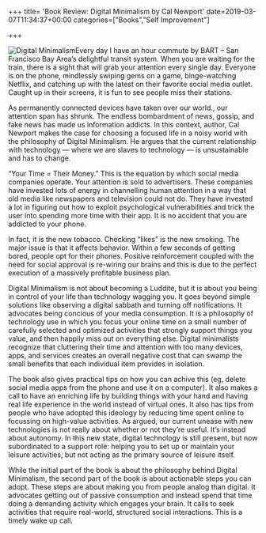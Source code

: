 +++
title= 'Book Review: Digital Minimalism by Cal Newport'
date=2019-03-07T11:34:37+00:00
categories=["Books","Self Improvement"]


+++


![Digital Minimalism](https://d2sa5t9ngheghz.cloudfront.net/digital-minimalism.png#float)Every day I have an hour commute by BART &#8211; San Francisco Bay Area&#8217;s delightful transit system. When you are waiting for the train, there is a sight that will grab your attention every single day. Everyone is on the phone, mindlessly swiping gems on a game, binge-watching Netflix, and catching up with the latest on their favorite social media outlet. Caught up in their screens, it is fun to see people miss their stations.

As permanently connected devices have taken over our world., our attention span has shrunk. The endless bombardment of news, gossip, and fake news <g class="gr_ gr\_7 gr-alert gr\_gramm gr\_inline\_cards gr\_run\_anim Grammar multiReplace" id="7" data-gr-id="7">has</g> made us information addicts. In this context, author, Cal Newport makes the case for choosing a focused life in a noisy world with the philosophy of Digital Minimalism. He argues that the current relationship with technology &#8212; where we are slaves to technology &#8212; is unsustainable and has to change. 

“Your Time = Their Money.” This is the equation by which social media companies operate. Your attention is sold to advertisers. These companies have invested lots of energy in <g class="gr_ gr\_8 gr-alert gr\_spell gr\_inline\_cards gr\_run\_anim ContextualSpelling multiReplace" id="8" data-gr-id="8">channelling</g> human attention in a way that old media like newspapers and television could not do. They have invested a lot <g class="gr_ gr\_10 gr-alert gr\_gramm gr\_inline\_cards gr\_run\_anim Style multiReplace" id="10" data-gr-id="10">in figuring</g> out how to exploit psychological <g class="gr_ gr\_11 gr-alert gr\_gramm gr\_inline\_cards gr\_run\_anim Style multiReplace" id="11" data-gr-id="11">vulnerabilities and</g> trick the user into spending more time with their app. It is no accident that you are addicted to your phone. 

In fact, it is the new tobacco. Checking &#8220;likes&#8221; is the new smoking. The major issue is that it affects behavior. Within a few seconds of getting bored, people opt for their phones. Positive reinforcement coupled with the need for social approval is re-wiring our brains <g class="gr_ gr\_9 gr-alert gr\_gramm gr\_inline\_cards gr\_run\_anim Style multiReplace" id="9" data-gr-id="9">and this</g> is due to the perfect execution of a massively profitable business plan. 

Digital Minimalism is not about becoming a Luddite, but it is about you being in control of your life than technology wagging you. It goes beyond simple solutions like observing a digital sabbath and turning off notifications. It advocates being <g class="gr_ gr\_36 gr-alert gr\_gramm gr\_inline\_cards gr\_run\_anim Grammar only-ins doubleReplace replaceWithoutSep" id="36" data-gr-id="36">con</g>cious of your media consumption. It is a philosophy of technology use in which you focus your online time on a small number of carefully selected and optimized activities that strongly support things you value, and then happily miss out on everything else. Digital minimalists recognize that cluttering their time and attention with too many devices, apps, and services creates an overall negative cost that can swamp the small benefits that each individual item provides in isolation. 

The book also gives practical tips on how you can <g class="gr_ gr\_8 gr-alert gr\_spell gr\_inline\_cards gr\_run\_anim ContextualSpelling ins-del multiReplace" id="8" data-gr-id="8">achive</g> this (eg, delete social media apps from the phone and use it on a computer). It also makes a call to have an enriching life by building things with your hand and having <g class="gr_ gr\_9 gr-alert gr\_spell gr\_inline\_cards gr\_run\_anim ContextualSpelling ins-del multiReplace" id="9" data-gr-id="9">real life</g> experience in the world instead of virtual ones. It also has tips <g class="gr_ gr\_14 gr-alert gr\_gramm gr\_inline\_cards gr\_run\_anim Style multiReplace" id="14" data-gr-id="14">from people</g> who have adopted this ideology by reducing time spent online to <g class="gr_ gr\_11 gr-alert gr\_gramm gr\_inline\_cards gr\_run\_anim Grammar multiReplace" id="11" data-gr-id="11">focussing</g> on high-value activities. As argued, our current unease with new technologies is not really about whether or not they’re useful. It’s instead about autonomy. In this new state, digital technology is still <g class="gr_ gr\_13 gr-alert gr\_gramm gr\_inline\_cards gr\_run\_anim Punctuation only-del replaceWithoutSep" id="13" data-gr-id="13">present,</g> but now subordinated to a support role: helping you to set up or maintain your leisure activities, but not acting as the primary source of leisure itself. 

While the initial part of the book is about the philosophy behind Digital Minimalism, the second part of the book is about actionable steps you can adopt. These steps are about making you from people analog than digital. It advocates getting out of passive consumption and instead <g class="gr_ gr\_6 gr-alert gr\_gramm gr\_inline\_cards gr\_run\_anim Grammar multiReplace" id="6" data-gr-id="6">spend</g> that time doing a demanding activity which engages your brain. It calls to seek activities that require real-world, structured social interactions. This is a timely <g class="gr_ gr\_111 gr-alert gr\_spell gr\_inline\_cards gr\_run\_anim ContextualSpelling multiReplace" id="111" data-gr-id="111">wake up</g> call.